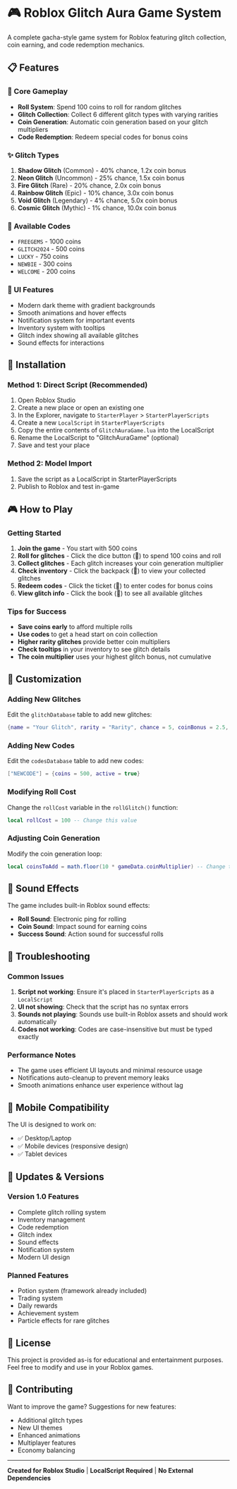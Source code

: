 # 🎮 Roblox Glitch Aura Game System

A complete gacha-style game system for Roblox featuring glitch collection, coin earning, and code redemption mechanics.

## 📋 Features

### 🎲 Core Gameplay
- **Roll System**: Spend 100 coins to roll for random glitches
- **Glitch Collection**: Collect 6 different glitch types with varying rarities
- **Coin Generation**: Automatic coin generation based on your glitch multipliers
- **Code Redemption**: Redeem special codes for bonus coins

### ✨ Glitch Types
1. **Shadow Glitch** (Common) - 40% chance, 1.2x coin bonus
2. **Neon Glitch** (Uncommon) - 25% chance, 1.5x coin bonus  
3. **Fire Glitch** (Rare) - 20% chance, 2.0x coin bonus
4. **Rainbow Glitch** (Epic) - 10% chance, 3.0x coin bonus
5. **Void Glitch** (Legendary) - 4% chance, 5.0x coin bonus
6. **Cosmic Glitch** (Mythic) - 1% chance, 10.0x coin bonus

### 🎫 Available Codes
- `FREEGEMS` - 1000 coins
- `GLITCH2024` - 500 coins
- `LUCKY` - 750 coins
- `NEWBIE` - 300 coins
- `WELCOME` - 200 coins

### 🎨 UI Features
- Modern dark theme with gradient backgrounds
- Smooth animations and hover effects
- Notification system for important events
- Inventory system with tooltips
- Glitch index showing all available glitches
- Sound effects for interactions

## 🚀 Installation

### Method 1: Direct Script (Recommended)
1. Open Roblox Studio
2. Create a new place or open an existing one
3. In the Explorer, navigate to `StarterPlayer` > `StarterPlayerScripts`
4. Create a new `LocalScript` in `StarterPlayerScripts`
5. Copy the entire contents of `GlitchAuraGame.lua` into the LocalScript
6. Rename the LocalScript to "GlitchAuraGame" (optional)
7. Save and test your place

### Method 2: Model Import
1. Save the script as a LocalScript in StarterPlayerScripts
2. Publish to Roblox and test in-game

## 🎮 How to Play

### Getting Started
1. **Join the game** - You start with 500 coins
2. **Roll for glitches** - Click the dice button (🎲) to spend 100 coins and roll
3. **Collect glitches** - Each glitch increases your coin generation multiplier
4. **Check inventory** - Click the backpack (🎒) to view your collected glitches
5. **Redeem codes** - Click the ticket (🎫) to enter codes for bonus coins
6. **View glitch info** - Click the book (📖) to see all available glitches

### Tips for Success
- **Save coins early** to afford multiple rolls
- **Use codes** to get a head start on coin collection
- **Higher rarity glitches** provide better coin multipliers
- **Check tooltips** in your inventory to see glitch details
- **The coin multiplier** uses your highest glitch bonus, not cumulative

## 🔧 Customization

### Adding New Glitches
Edit the `glitchDatabase` table to add new glitches:
```lua
{name = "Your Glitch", rarity = "Rarity", chance = 5, coinBonus = 2.5, color = Color3.fromRGB(255, 0, 0), icon = "🔴"}
```

### Adding New Codes
Edit the `codesDatabase` table to add new codes:
```lua
["NEWCODE"] = {coins = 500, active = true}
```

### Modifying Roll Cost
Change the `rollCost` variable in the `rollGlitch()` function:
```lua
local rollCost = 100 -- Change this value
```

### Adjusting Coin Generation
Modify the coin generation loop:
```lua
local coinsToAdd = math.floor(10 * gameData.coinMultiplier) -- Change the base value (10)
```

## 🎵 Sound Effects

The game includes built-in Roblox sound effects:
- **Roll Sound**: Electronic ping for rolling
- **Coin Sound**: Impact sound for earning coins
- **Success Sound**: Action sound for successful rolls

## 🐛 Troubleshooting

### Common Issues
1. **Script not working**: Ensure it's placed in `StarterPlayerScripts` as a `LocalScript`
2. **UI not showing**: Check that the script has no syntax errors
3. **Sounds not playing**: Sounds use built-in Roblox assets and should work automatically
4. **Codes not working**: Codes are case-insensitive but must be typed exactly

### Performance Notes
- The game uses efficient UI layouts and minimal resource usage
- Notifications auto-cleanup to prevent memory leaks
- Smooth animations enhance user experience without lag

## 📱 Mobile Compatibility

The UI is designed to work on:
- ✅ Desktop/Laptop
- ✅ Mobile devices (responsive design)
- ✅ Tablet devices

## 🔄 Updates & Versions

### Version 1.0 Features
- Complete glitch rolling system
- Inventory management
- Code redemption
- Glitch index
- Sound effects
- Notification system
- Modern UI design

### Planned Features
- Potion system (framework already included)
- Trading system
- Daily rewards
- Achievement system
- Particle effects for rare glitches

## 📄 License

This project is provided as-is for educational and entertainment purposes. Feel free to modify and use in your Roblox games.

## 🤝 Contributing

Want to improve the game? Suggestions for new features:
- Additional glitch types
- New UI themes
- Enhanced animations
- Multiplayer features
- Economy balancing

---

**Created for Roblox Studio** | **LocalScript Required** | **No External Dependencies**